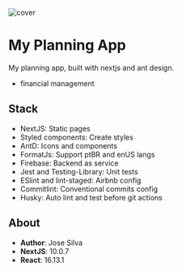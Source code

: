 ![cover](https://raw.githubusercontent.com/jsi1v4/my-planning-app/main/public/cover.png)

# My Planning App

My planning app, built with nextjs and ant design.

- financial management

## Stack

- NextJS: Static pages
- Styled components: Create styles
- AntD: Icons and components
- FormatJs: Support ptBR and enUS langs
- Firebase: Backend as service
- Jest and Testing-Library: Unit tests
- ESlint and lint-staged: Airbnb config
- Commitlint: Conventional commits config
- Husky: Auto lint and test before git actions

## About

- **Author**: Jose Silva
- **NextJS**: 10.0.7
- **React**: 16.13.1
